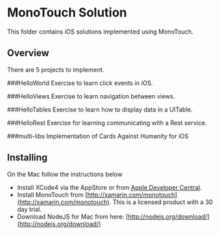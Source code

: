 MonoTouch Solution
=====================
This folder contains iOS solutions implemented using MonoTouch.

## Overview
There are 5 projects to implement.

###HelloWorld
Exercise to learn click events in iOS.

###HelloViews
Exercise to learn navigation between views.

###HelloTables
Exercise to learn how to display data in a UITable.

###HelloRest
Exercise for learning communicating with a Rest service.

###multi-libs
Implementation of Cards Against Humanity for iOS


## Installing

On the Mac follow the instructions below
* Install XCode4 via the AppStore or from [Apple Developer Central](https://developer.apple.com/downloads/index.action).
* Install MonoTouch from [http://xamarin.com/monotouch](http://xamarin.com/monotouch). This is a licensed product with a 30 day trial.
* Download NodeJS for Mac from here: [http://nodejs.org/download/](http://nodejs.org/download/)
